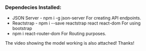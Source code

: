 ### Dependecies Installed: 
- JSON Server - npm i -g json-server
For creating API endpoints.
- Reactstrap - npm i --save reactstrap react react-dom
For using bootstrap
- npm i react-router-dom
For Routing purposes.

The video showing the model working is also attached!
Thanks!

